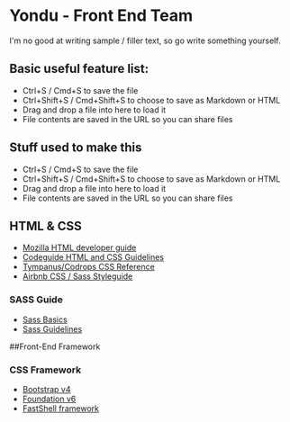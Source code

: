 # Yondu - Front End Team
I'm no good at writing sample / filler text, so go write something yourself.

## Basic useful feature list:

 * Ctrl+S / Cmd+S to save the file
 * Ctrl+Shift+S / Cmd+Shift+S to choose to save as Markdown or HTML
 * Drag and drop a file into here to load it
 * File contents are saved in the URL so you can share files



## Stuff used to make this

 * Ctrl+S / Cmd+S to save the file
 * Ctrl+Shift+S / Cmd+Shift+S to choose to save as Markdown or HTML
 * Drag and drop a file into here to load it
 * File contents are saved in the URL so you can share files

## HTML & CSS

 * [Mozilla HTML developer guide](https://developer.mozilla.org/en-US/docs/Web/Guide/HTML/HTML5)
 * [Codeguide HTML and CSS Guidelines](http://codeguide.co/)
 * [Tympanus/Codrops CSS Reference](https://tympanus.net/codrops/css_reference/)
 * [Airbnb CSS / Sass Styleguide](https://github.com/airbnb/css)


### SASS Guide

 * [Sass Basics](http://sass-lang.com/guide)
 * [Sass Guidelines](https://sass-guidelin.es/)


##Front-End Framework 

### CSS Framework 


 * [Bootstrap v4](http://getbootstrap.com/)
 * [Foundation v6](https://foundation.zurb.com/sites/docs/)
 * [FastShell framework](http://getbootstrap.com/)